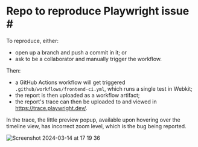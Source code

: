 # Repo to reproduce Playwright issue #<fill once opened>

To reproduce, either:

* open up a branch and push a commit in it; or
* ask to be a collaborator and manually trigger the workflow.

Then:
* a GitHub Actions workflow will get triggered `.github/workflows/frontend-ci.yml`, which runs a single test in Webkit;
* the report is then uploaded as a workflow artifact;
* the report's trace can then be uploaded to and viewed in https://trace.playwright.dev/.

In the trace, the little preview popup, available upon hovering over the timeline view, has incorrect zoom level, which is the bug being reported.

![Screenshot 2024-03-14 at 17 19 36](https://github.com/nbaldzhiev/playwright-webkit-trace-zoom-bug/assets/19264892/396c06da-0a99-4799-b10b-255f5c58cd3a)
